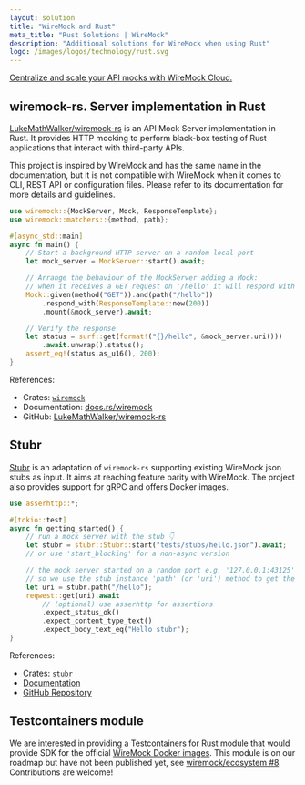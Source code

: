 ```yaml
---
layout: solution
title: "WireMock and Rust"
meta_title: "Rust Solutions | WireMock"
description: "Additional solutions for WireMock when using Rust"
logo: /images/logos/technology/rust.svg
---
```


<div class="cloud-callout"><a href="https://www.wiremock.io?utm_source=oss-docs&utm_medium=oss-docs&utm_campaign=cloud-callouts-solutionrust&utm_id=cloud-callouts&utm_term=cloud-callouts-solutionrust" target="_BLANK">Centralize and scale your API mocks with WireMock Cloud.</a></div>

## wiremock-rs. Server implementation in Rust

[LukeMathWalker/wiremock-rs](https://github.com/LukeMathWalker/wiremock-rs) is an API Mock Server implementation in Rust.
It provides HTTP mocking to perform black-box testing of Rust applications that interact with third-party APIs.

This project is inspired by WireMock and has the same name in the documentation,
but it is not compatible with WireMock when it comes to CLI, REST API or configuration files.
Please refer to its documentation for more details and guidelines.

```rust
use wiremock::{MockServer, Mock, ResponseTemplate};
use wiremock::matchers::{method, path};

#[async_std::main]
async fn main() {
    // Start a background HTTP server on a random local port
    let mock_server = MockServer::start().await;

    // Arrange the behaviour of the MockServer adding a Mock:
    // when it receives a GET request on '/hello' it will respond with a 200.
    Mock::given(method("GET")).and(path("/hello"))
        .respond_with(ResponseTemplate::new(200))
        .mount(&mock_server).await;

    // Verify the response
    let status = surf::get(format!("{}/hello", &mock_server.uri()))
        .await.unwrap().status();
    assert_eq!(status.as_u16(), 200);
}
```

References:

- Crates: [`wiremock`](https://crates.io/crates/wiremock)
- Documentation: [docs.rs/wiremock](https://docs.rs/wiremock/latest/wiremock/)
- GitHub: [LukeMathWalker/wiremock-rs](https://github.com/LukeMathWalker/wiremock-rs)

## Stubr

[Stubr](https://github.com/beltram/stubr) is an adaptation of `wiremock-rs`
supporting existing WireMock json stubs as input.
It aims at reaching feature parity with WireMock.
The project also provides support for gRPC and offers Docker images.

```rust
use asserhttp::*;

#[tokio::test]
async fn getting_started() {
    // run a mock server with the stub 👇
    let stubr = stubr::Stubr::start("tests/stubs/hello.json").await;
    // or use 'start_blocking' for a non-async version

    // the mock server started on a random port e.g. '127.0.0.1:43125'
    // so we use the stub instance 'path' (or 'uri') method to get the address back
    let uri = stubr.path("/hello");
    reqwest::get(uri).await
        // (optional) use asserhttp for assertions
        .expect_status_ok()
        .expect_content_type_text()
        .expect_body_text_eq("Hello stubr");
}
```

References:

- Crates: [`stubr`](https://crates.io/crates/stubr)
- [Documentation](https://beltram.github.io/stubr/html/)
- [GitHub Repository](https://github.com/beltram/stubr)

## Testcontainers module

We are interested in providing a Testcontainers for Rust module that
would provide SDK for the official [WireMock Docker images](../../docker).
This module is on our roadmap but have not been published yet,
see [wiremock/ecosystem #8](https://github.com/wiremock/ecosystem/issues/8).
Contributions are welcome!
